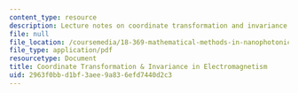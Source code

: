 ```yaml
---
content_type: resource
description: Lecture notes on coordinate transformation and invariance in electromagnetism.
file: null
file_location: /coursemedia/18-369-mathematical-methods-in-nanophotonics-spring-2008/2963f0bbd1bf3aee9a836efd7440d2c3_coord_transf.pdf
file_type: application/pdf
resourcetype: Document
title: Coordinate Transformation & Invariance in Electromagnetism
uid: 2963f0bb-d1bf-3aee-9a83-6efd7440d2c3
---
```


